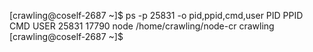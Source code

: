 [crawling@coself-2687 ~]$ ps -p 25831 -o pid,ppid,cmd,user
  PID  PPID CMD                         USER
25831 17790 node /home/crawling/node-cr crawling
[crawling@coself-2687 ~]$
